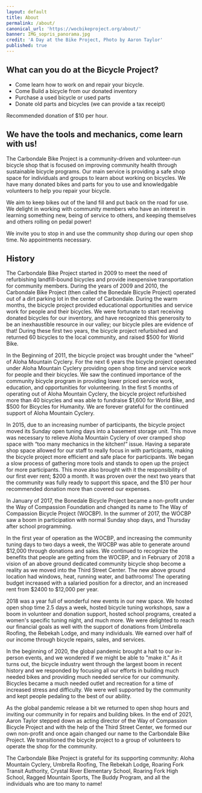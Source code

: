 ```yaml
---
layout: default
title: About
permalink: /about/
canonical_url: 'https://wocbikeproject.org/about/'
banner: IMG_sopris_panorama.jpg
credit: 'A Day at the Bike Project, Photo by Aaron Taylor'
published: true
---
```


## What can you do at the Bicycle Project?

- Come learn how to work on and repair your bicycle.
- Come Build a bicycle from our donated inventory
- Purchase a used bicycle or used parts
- Donate old parts and bicycles (we can provide a tax receipt)

<span class="font-bold">Recommended donation of $10 per hour.</span>

## We have the tools and mechanics, come learn with us!

The Carbondale Bike Project is a community-driven and volunteer-run bicycle shop that is focused on improving community health through sustainable bicycle programs. Our main service is providing a safe shop space for individuals and groups to learn about working on bicycles. We have many donated bikes and parts for you to use and knowledgable volunteers to help you repair your bicycle. 

We aim to keep bikes out of the land fill and put back on the road for use. We delight in working with community members who have an interest in learning something new, being of service to others, and keeping themselves and others rolling on pedal power!

We invite you to stop in and use the community shop during our open shop time. No appointments necessary. &nbsp;

## History

The Carbondale Bike Project started in 2009 to meet the need of refurbishing landfill-bound bicycles and provide inexpensive transportation for community members. During the years of 2009 and 2010, the Carbondale Bike Project (then called the Bonedale Bicycle Project) operated out of a dirt parking lot in the center of Carbondale. During the warm months, the bicycle project provided educational opportunities and service work for people and their bicycles. We were fortunate to start receiving donated bicycles for our inventory, and have recognized this generosity to be an inexhaustible resource in our valley; our bicycle piles are evidence of that! During these first two years, the bicycle project refurbished and returned 60 bicycles to the local community, and raised $500 for World Bike.

In the Beginning of 2011, the bicycle project was brought under the “wheel” of Aloha Mountain Cyclery. For the next 6 years the bicycle project operated under Aloha Mountain Cyclery providing open shop time and service work for people and their bicycles. We saw the continued importance of the community bicycle program in providing lower priced service work, education, and opportunities for volunteering. In the first 5 months of operating out of Aloha Mountain Cyclery, the bicycle project refurbished more than 40 bicycles and was able to fundraise $1,600 for World Bike, and $500 for Bicycles for Humanity. We are forever grateful for the continued support of Aloha Mountain Cyclery.

In 2015, due to an increasing number of participants, the bicycle project moved its Sunday open tuning days into a basement storage unit. This move was necessary to relieve Aloha Mountain Cyclery of over cramped shop space with “too many mechanics in the kitchen!” issue. Having a separate shop space allowed for our staff to really focus in with participants, making the bicycle project more efficient and safe place for participants. We began a slow process of gathering more tools and stands to open up the project for more participants. This move also brought with it the responsibility of our first ever rent; $200 a month. It was proven over the next two years that the community was fully ready to support this space, and the $10 per hour recommended donation more than covered our expenses.

In January of 2017, the Bonedale Bicycle Project became a non-profit under the Way of Compassion Foundation and changed its name to The Way of Compassion Bicycle Project (WOCBP). In the summer of 2017, the WOCBP saw a boom in participation with normal Sunday shop days, and Thursday after school programming. 

In the first year of operation as the WOCBP, and increasing the community tuning days to two days a week, the WOCBP was able to generate around $12,000 through donations and sales. We continued to recognize the benefits that people are getting from the WOCBP, and in February of 2018 a vision of an above ground dedicated community bicycle shop become a reality as we moved into the Third Street Center. The new above ground location had windows, heat, running water, and bathrooms! The operating budget increased with a salaried position for a director, and an increased rent from $2400 to $12,000 per year.

2018 was a year full of wonderful new events in our new space. We hosted open shop time 2.5 days a week, hosted bicycle tuning workshops, saw a boom in volunteer and donation support, hosted school programs, created a women's specific tuning night, and much more. We were delighted to reach our financial goals as well with the support of donations from Umbrella Roofing, the Rebekah Lodge, and many individuals. We earned over half of our income through bicycle repairs, sales, and services.&nbsp;

In the beginning of 2020, the global pandemic brought a halt to our in-person events, and we wondered if we might be able to "make it." As it turns out, the bicycle industry went through the largest boom in recent history and we responded by focusing all our efforts in building much needed bikes and providing much needed service for our community. Bicycles became a much needed outlet and recreation for a time of increased stress and difficulty. We were well supported by the community and kept people pedaling to the best of our ability. 

As the global pandemic release a bit we returned to open shop hours and inviting our community in for repairs and building bikes. In the end of 2021, Aaron Taylor stepped down as acting director of the Way of Compassion Bicycle Project and with the help of the Third Street Center, we formed our own non-profit and once again changed our name to the Carbondale Bike Project. We transitioned the bicycle project to a group of volunteers to operate the shop for the community. 

The Carbondale Bike Project is grateful for its supporting community: Aloha Mountain Cyclery, Umbrella Roofing, The Rebekah Lodge, Roaring Fork Transit Authority, Crystal River Elementary School, Roaring Fork High School, Ragged Mountain Sports, The Buddy Program, and all the individuals who are too many to name!